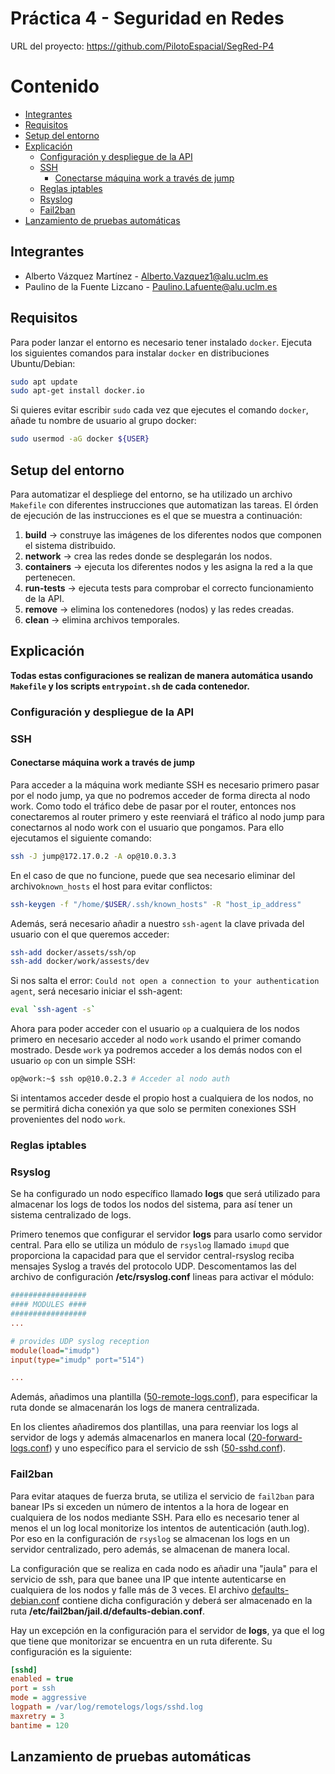 # Práctica 4 - Seguridad en Redes
URL del proyecto: https://github.com/PilotoEspacial/SegRed-P4

# Contenido
- [Integrantes](#integrantes)
- [Requisitos](#requisitos)
- [Setup del entorno](#setup-del-entorno)
- [Explicación](#explicación)
    - [Configuración y despliegue de la API](#configuración-y-despliegue-de-la-api)
    - [SSH](#ssh)
        - [Conectarse máquina work a través de jump](#conectarse-máquina-work-a-través-de-jump)
    - [Reglas iptables](#reglas-iptables)
    - [Rsyslog](#rsyslog)
    - [Fail2ban](#fail2ban)
- [Lanzamiento de pruebas automáticas](#lanzamiento-de-pruebas-automáticas)

## Integrantes

- Alberto Vázquez Martínez - Alberto.Vazquez1@alu.uclm.es
- Paulino de la Fuente Lizcano - Paulino.Lafuente@alu.uclm.es

## Requisitos

Para poder lanzar el entorno es necesario tener instalado `docker`. Ejecuta los siguientes comandos para instalar `docker` en distribuciones Ubuntu/Debian:

```bash
sudo apt update
sudo apt-get install docker.io
```

Si quieres evitar escribir `sudo` cada vez que ejecutes el comando `docker`, añade tu nombre de usuario al grupo docker:

```bash
sudo usermod -aG docker ${USER}
```

## Setup del entorno

Para automatizar el despliege del entorno, se ha utilizado un archivo `Makefile` con diferentes instrucciones que automatizan las tareas. El órden de ejecución de las instrucciones es el que se muestra a continuación:

1. **build** → construye las imágenes de los diferentes nodos que componen el sistema distribuido.
2. **network** → crea las redes donde se desplegarán los nodos.
3. **containers** → ejecuta los diferentes nodos y les asigna la red a la que pertenecen.
4. **run-tests** → ejecuta tests para comprobar el correcto funcionamiento de la API.
5. **remove** → elimina los contenedores (nodos) y las redes creadas.
6. **clean** → elimina archivos temporales.

## Explicación

**Todas estas configuraciones se realizan de manera automática usando `Makefile` y los scripts `entrypoint.sh` de cada contenedor.**

### Configuración y despliegue de la API

### SSH

#### Conectarse máquina work a través de jump

Para acceder a la máquina work mediante SSH es necesario primero pasar por el nodo jump, ya que no podremos acceder de forma directa al nodo work. Como todo el tráfico debe de pasar por el router, entonces nos conectaremos al router primero y este reenviará el tráfico al nodo jump para conectarnos al nodo work con el usuario que pongamos. Para ello ejecutamos el siguiente comando:

```bash
ssh -J jump@172.17.0.2 -A op@10.0.3.3
```

En el caso de que no funcione, puede que sea necesario eliminar del archivo`known_hosts` el host para evitar conflictos:

```bash
ssh-keygen -f "/home/$USER/.ssh/known_hosts" -R "host_ip_address"
```

Además, será necesario añadir a nuestro `ssh-agent` la clave privada del usuario con el que queremos acceder:

```bash
ssh-add docker/assets/ssh/op
ssh-add docker/work/assests/dev
```

Si nos salta el error: `Could not open a connection to your authentication agent`, será necesario iniciar el ssh-agent:

```bash
eval `ssh-agent -s`
```

Ahora para poder acceder con el usuario `op` a cualquiera de los nodos primero en necesario acceder al nodo `work` usando el primer comando mostrado. Desde `work` ya podremos acceder a los demás nodos con el usuario `op` con un simple SSH:

```bash
op@work:~$ ssh op@10.0.2.3 # Acceder al nodo auth
```

Si intentamos acceder desde el propio host a cualquiera de los nodos, no se permitirá dicha conexión ya que solo se permiten conexiones SSH provenientes del nodo `work`.

### Reglas iptables

### Rsyslog

Se ha configurado un nodo específico llamado **logs** que será utilizado para almacenar los logs de todos los nodos del sistema, para así tener un sistema centralizado de logs.

Primero tenemos que configurar el servidor **logs** para usarlo como servidor central. Para ello se utiliza un módulo de `rsyslog` llamado `imupd` que proporciona la capacidad para que el servidor central-rsyslog reciba mensajes Syslog a través del protocolo UDP. Descomentamos las del archivo de configuración **/etc/rsyslog.conf** lineas para activar el módulo:

```ini
#################
#### MODULES ####
#################
...

# provides UDP syslog reception
module(load="imudp")
input(type="imudp" port="514")

...
```
Además, añadimos una plantilla ([50-remote-logs.conf](/docker/logs/assets/50-remote-logs.conf)), para especificar la ruta donde se almacenarán los logs de manera centralizada.

En los clientes añadiremos dos plantillas, una para reenviar los logs al servidor de logs y además almacenarlos en manera local ([20-forward-logs.conf](/docker/assets/rsyslog/20-forward-logs.conf)) y uno específico para el servicio de ssh ([50-sshd.conf](/docker/assets/rsyslog/50-sshd.conf)).

### Fail2ban

Para evitar ataques de fuerza bruta, se utiliza el servicio de `fail2ban` para banear IPs si exceden un número de intentos a la hora de logear en cualquiera de los nodos mediante SSH. Para ello es necesario tener al menos el un log local monitorize los intentos de autenticación (auth.log). Por eso en la configuración de `rsyslog` se almacenan los logs en un servidor centralizado, pero además, se almacenan de manera local.

La configuración que se realiza en cada nodo es añadir una "jaula" para el servicio de ssh, para que banee una IP que intente autenticarse en cualquiera de los nodos y falle más de 3 veces. El archivo [defaults-debian.conf](docker/assets/fail2ban/defaults-debian.conf) contiene dicha configuración y deberá ser almacenado en la ruta **/etc/fail2ban/jail.d/defaults-debian.conf**.

Hay un excepción en la configuración para el servidor de **logs**, ya que el log que tiene que monitorizar se encuentra en un ruta diferente. Su configuración es la siguiente:

```ini
[sshd]
enabled = true
port = ssh
mode = aggressive
logpath = /var/log/remotelogs/logs/sshd.log
maxretry = 3
bantime = 120
```


## Lanzamiento de pruebas automáticas
